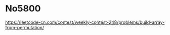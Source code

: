 # No5800

https://leetcode-cn.com/contest/weekly-contest-248/problems/build-array-from-permutation/
